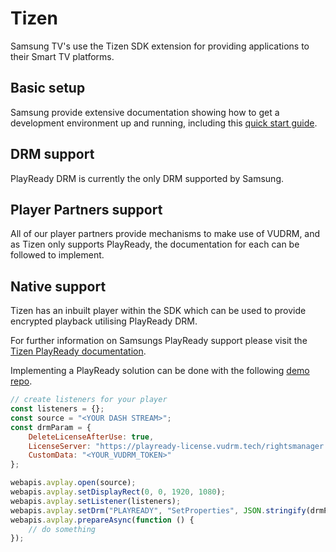 # Tizen

Samsung TV's use the Tizen SDK extension for providing applications to their Smart TV platforms.

## Basic setup

Samsung provide extensive documentation showing how to get a development environment up and running, including this [quick start guide](https://developer.samsung.com/smarttv/develop/getting-started/quick-start-guide.html).

## DRM support

PlayReady DRM is currently the only DRM supported by Samsung.

## Player Partners support

All of our player partners provide mechanisms to make use of VUDRM, and as Tizen only supports PlayReady, the documentation for each can be followed to implement.  

## Native support

Tizen has an inbuilt player within the SDK which can be used to provide encrypted playback utilising PlayReady DRM.

For further information on Samsungs PlayReady support please visit the [Tizen PlayReady documentation](https://developer.samsung.com/smarttv/develop/guides/multimedia/media-playback/using-avplay.html#drm-contents-playback-sequence).

Implementing a PlayReady solution can be done with the following [demo repo](https://github.com/Vualto/vudrm-tizen).

```javascript
// create listeners for your player
const listeners = {};
const source = "<YOUR DASH STREAM>";
const drmParam = {
    DeleteLicenseAfterUse: true,
    LicenseServer: "https://playready-license.vudrm.tech/rightsmanager.asmx",
    CustomData: "<YOUR_VUDRM_TOKEN>"
};

webapis.avplay.open(source);
webapis.avplay.setDisplayRect(0, 0, 1920, 1080);
webapis.avplay.setListener(listeners);
webapis.avplay.setDrm("PLAYREADY", "SetProperties", JSON.stringify(drmParam));
webapis.avplay.prepareAsync(function () {
    // do something
});
```
